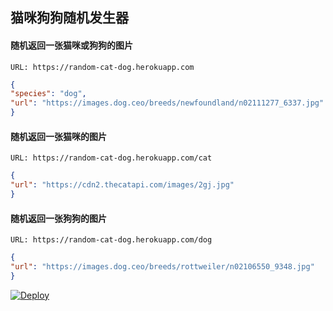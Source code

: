 ## 猫咪狗狗随机发生器

#### 随机返回一张猫咪或狗狗的图片

```
URL: https://random-cat-dog.herokuapp.com
```

```json
{
"species": "dog",
"url": "https://images.dog.ceo/breeds/newfoundland/n02111277_6337.jpg"
}
```

#### 随机返回一张猫咪的图片

```
URL: https://random-cat-dog.herokuapp.com/cat
```

```json
{
"url": "https://cdn2.thecatapi.com/images/2gj.jpg"
}
```

#### 随机返回一张狗狗的图片

```
URL: https://random-cat-dog.herokuapp.com/dog
```

```json
{
"url": "https://images.dog.ceo/breeds/rottweiler/n02106550_9348.jpg"
}
```

[![Deploy](https://www.herokucdn.com/deploy/button.svg)](https://heroku.com/deploy)
